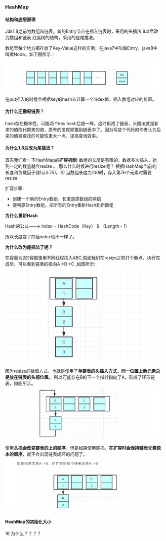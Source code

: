 ### HashMap

#### 结构和底层原理

Jdk1.8之前为数组和链表，新的Entry节点在插入链表时，采用的头插法 8以后改为数组和链表 红黑树的结构，采用的是尾插法。

数组里每个地方都存放了Key-Value这样的实例，在java7中叫做Entry，java8中叫做Node。如下图所示：

![](/img/Node.png)

在put插入的时候会根据key的hash去计算一个index值，插入数组对应的位置。

#### 为什么还需呀链表？

hash存在概率性，可能两个key hash后值一样，这时形成了链表，头插法就是新来的值取代原来的值，原有的值就顺推到链表中了。因为写这个代码的作者认为后来的值被查找的可能性更大一点，提高查询效率。

#### 为什么1.8后改为尾插法？

首先我们看一下HashMap的**扩容机制**: 数组的长度是有限的，数据多次插入，达到一定的数量就会resize 。 那么什么时候进行resize呢？ 根据HashMap当前的长度和负载因子(默认0.75)。即 当数组长度为100时，存入第76个元素时需要resize

扩容步骤:
  - 创建一个新的Entry数组，长度是原数组的两倍
  - 便利原Entry数组，把所有的Entry重新Hash到新数组

**为什么重新Hash**

Hash的公式---> index = HashCode（Key） & （Length - 1）

所以长度变了的话index也不一样了。

**为什么改为尾插法了呢？**

在容量为2的容器里用不同线程插入ABC,假如我们在resize之前打个断点，执行完成后，可以看到链表的指向A->B->C ,如图所示:
![](/img/java/map1.png)

因为resize的赋值方式，也就是使用了**单链表的头插入方式，同一位置上新元素总是放在链表的头部位置。** 所以可能存在B的下一个指针指向了A。形成了环形链表，如图所示。
![](/img/java/map2.png)

使用**头插会改变链表的上的顺序**，但是如果使用尾插，**在扩容时会保持链表元素原本的顺序**，就不会出现链表成环的问题了。
![](/img/java/map3.png)


#### HashMap的初始化大小

16  为什么？？？？